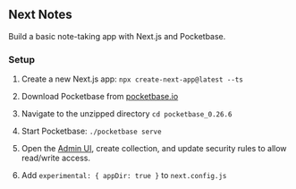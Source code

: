 ## Next Notes

Build a basic note-taking app with Next.js and Pocketbase. 

### Setup

1. Create a new Next.js app:
`npx create-next-app@latest --ts`

2. Download Pocketbase from [pocketbase.io](pocketbase.io)
3. Navigate to the unzipped directory
`cd pocketbase_0.26.6`
4. Start Pocketbase:
`./pocketbase serve`
5. Open the [Admin UI](http://127.0.0.1:8090/_/), create collection, and update security rules to allow read/write access. 
6. Add `experimental: { appDir: true }` to `next.config.js`
